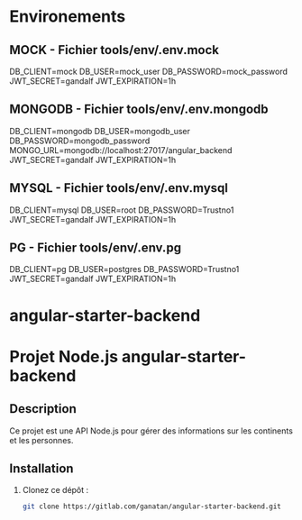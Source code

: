 
# Environements

## MOCK - Fichier tools/env/.env.mock
DB_CLIENT=mock
DB_USER=mock_user
DB_PASSWORD=mock_password
JWT_SECRET=gandalf
JWT_EXPIRATION=1h

## MONGODB - Fichier tools/env/.env.mongodb
DB_CLIENT=mongodb
DB_USER=mongodb_user
DB_PASSWORD=mongodb_password
MONGO_URL=mongodb://localhost:27017/angular_backend
JWT_SECRET=gandalf
JWT_EXPIRATION=1h

## MYSQL - Fichier tools/env/.env.mysql
DB_CLIENT=mysql
DB_USER=root
DB_PASSWORD=Trustno1
JWT_SECRET=gandalf
JWT_EXPIRATION=1h

## PG - Fichier tools/env/.env.pg
DB_CLIENT=pg
DB_USER=postgres
DB_PASSWORD=Trustno1
JWT_SECRET=gandalf
JWT_EXPIRATION=1h

# angular-starter-backend

# Projet Node.js angular-starter-backend

## Description
Ce projet est une API Node.js pour gérer des informations sur les continents et les personnes.

## Installation

1. Clonez ce dépôt :
   ```bash
   git clone https://gitlab.com/ganatan/angular-starter-backend.git

